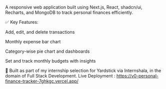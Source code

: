 A responsive web application built using Next.js, React, shadcn/ui, Recharts, and MongoDB to track personal finances efficiently.

✅ Key Features:

Add, edit, and delete transactions

Monthly expense bar chart

Category-wise pie chart and dashboards

Set and track monthly budgets with insights

🎯 Built as part of my internship selection for Yardstick via Internshala, in the domain of Full Stack Development.
Live Deployment : https://v0-personal-finance-tracker-7ghkgc.vercel.app/
